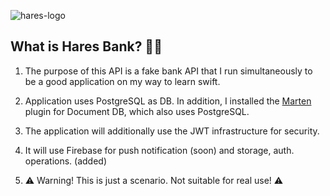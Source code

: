 

![hares-logo](https://user-images.githubusercontent.com/22862224/217651446-79be3d61-ed29-4137-b499-71d8a815f171.png)

## What is Hares Bank? 🐇💸 

1. The purpose of this API is a fake bank API that I run simultaneously to be a good application on my way to learn swift.

2. Application uses PostgreSQL as DB. In addition, I installed the [Marten](https://martendb.io/) plugin for Document DB, which also uses PostgreSQL.

3. The application will additionally use the JWT infrastructure for security.

4. It will use Firebase for push notification (soon) and storage, auth. operations. (added)

5. ⚠️ Warning! This is just a scenario. Not suitable for real use! ⚠️
